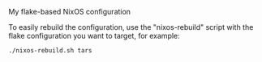 My flake-based NixOS configuration

To easily rebuild the configuration, use the "nixos-rebuild" script with the flake configuration you want to target, for example:

```
./nixos-rebuild.sh tars
```
